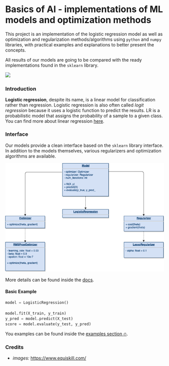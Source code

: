 # Basics of AI - implementations of ML models and optimization methods

This project is an implementation of the logistic regression model as well as optimization and regularization methods/algorithms using `python` and `numpy` libraries, with practical examples and explanations to better present the concepts.

All results of our models are going to be compared with the ready implementations found in the `sklearn` library.

<img width="600" src="https://www.equiskill.com/wp-content/uploads/2018/07/WhatsApp-Image-2020-02-11-at-8.30.11-PM.jpeg"/>

### Introduction
**Logistic regression**, despite its name, is a linear model for classification rather than regression.
Logistic regression is also often called *logit regression* because it uses a logistic function to predict the results.
LR is a probabilistic model that assigns the probability of a sample to a given class.
You can find more about linear regression [here](https://en.wikipedia.org/wiki/Logistic_regression).


### Interface
Our models provide a clean interface based on the `sklearn` library interface.
In addition to the models themselves, various regularizers and optimization algorithms are available.

<img width="600" src="./docs/images/interface.png"/>

More details can be found inside the [docs](./docs/docs.md).

#### Basic Example
```python
model = LogisticRegression()

model.fit(X_train, y_train)
y_pred = model.predict(X_test)
score = model.evaluate(y_test, y_pred)
```
You examples can be found inside the [examples section :fire:](./src).


### Credits
* *images:* https://www.equiskill.com/
